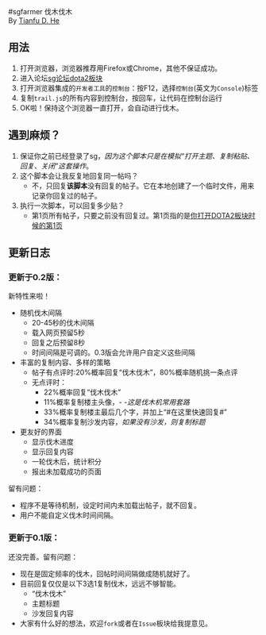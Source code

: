 #sgfarmer
伐木伐木  
By [Tianfu D. He](http://tianfudhe.github.io)

## 用法
1. 打开浏览器，浏览器推荐用Firefox或Chrome，其他不保证成功。
2. 进入论坛[sg论坛dota2板块](http://bbs.sgamer.com/forum-44-1.html)
3. 打开浏览器集成的`开发者工具`的`控制台`：按F12，选择`控制台`(英文为`Console`)标签
4. 复制`trail.js`的所有内容到控制台，按回车，让代码在控制台运行
5. OK啦！保持这个浏览器一直打开，会自动进行伐木。

## 遇到麻烦？
1. 保证你之前已经登录了sg，*因为这个脚本只是在模拟“打开主题、复制粘贴、回复、关闭”这套操作*。
2. 这个脚本会让我反复地回复同一帖吗？
    - 不，只回复**该脚本**没有回复的帖子。它在本地创建了一个临时文件，用来记录你回复过的帖子。
3. 执行一次脚本，可以回复多少贴？
    - 第1页所有帖子，只要之前没有回复过。第1页指的是[你打开DOTA2板块时候的第1页](http://bbs.sgamer.com/forum-44-1.html)

## 更新日志
### 更新于0.2版：
新特性来啦！
- 随机伐木间隔
    - 20-45秒的伐木间隔
    - 载入网页预留5秒
    - 回复之后预留8秒
    - 时间间隔是可调的。0.3版会允许用户自定义这些间隔
- 丰富的复制内容、多样的策略
    - 帖子有点评时:20%概率回复“伐木伐木”，80%概率随机挑一条点评
    - 无点评时：
        - 22%概率回复“伐木伐木”
        - 11%概率复制楼主头像，*- -这是伐木机常用套路*
        - 33%概率复制楼主最后几个字，并加上“#在这里快速回复#”
        - 34%概率复制沙发内容，*如果没有沙发，则复制标题*
- 更友好的界面
    - 显示伐木进度
    - 显示回复内容
    - 一轮伐木后，统计积分
    - 报出未加载成功的页面

留有问题：
- 程序不是等待机制，设定时间内未加载出帖子，就不回复。
- 用户不能自定义伐木时间间隔。

### 更新于0.1版：
还没完善。留有问题：
- 现在是固定频率的伐木，回帖时间间隔做成随机就好了。
- 目前回复仅仅是以下3选1复制伐木，远远不够智能。
    - “伐木伐木”
    - 主题标题
    - 沙发回复内容
- 大家有什么好的想法，欢迎`fork`或者在`Issue`板块给我提意见。
